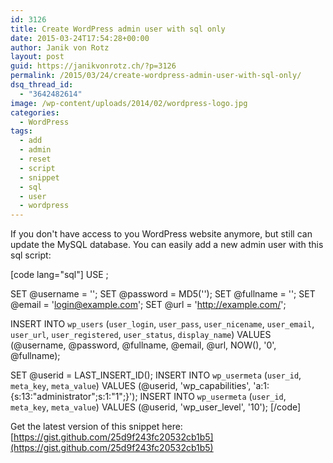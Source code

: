 ```yaml
---
id: 3126
title: Create WordPress admin user with sql only
date: 2015-03-24T17:54:28+00:00
author: Janik von Rotz
layout: post
guid: https://janikvonrotz.ch/?p=3126
permalink: /2015/03/24/create-wordpress-admin-user-with-sql-only/
dsq_thread_id:
  - "3642482614"
image: /wp-content/uploads/2014/02/wordpress-logo.jpg
categories:
  - WordPress
tags:
  - add
  - admin
  - reset
  - script
  - snippet
  - sql
  - user
  - wordpress
---
```

If you don't have access to you WordPress website anymore, but still can update the MySQL database. You can easily add a new admin user with this sql script:

[code lang="sql"]
USE <database>;
 
SET @username = '<username>';
SET @password = MD5('<password>');
SET @fullname = '<Firstname Lastname>';
SET @email = '<login@example.com>';
SET @url = '<http://example.com/>';
 
INSERT INTO `wp_users` (`user_login`, `user_pass`, `user_nicename`, `user_email`, `user_url`, `user_registered`, `user_status`, `display_name`) VALUES (@username, @password, @fullname, @email, @url, NOW(), '0', @fullname);
 
SET @userid = LAST_INSERT_ID();
INSERT INTO `wp_usermeta` (`user_id`, `meta_key`, `meta_value`) VALUES (@userid, 'wp_capabilities', 'a:1:{s:13:"administrator";s:1:"1";}');
INSERT INTO `wp_usermeta` (`user_id`, `meta_key`, `meta_value`) VALUES (@userid, 'wp_user_level', '10');
[/code]

Get the latest version of this snippet here: [https://gist.github.com/25d9f243fc20532cb1b5](https://gist.github.com/25d9f243fc20532cb1b5)